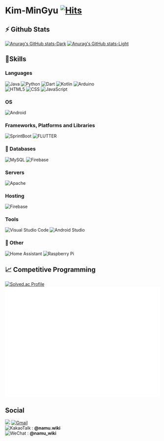 # Kim-MinGyu [![Hits](https://hits.seeyoufarm.com/api/count/incr/badge.svg?url=https%3A%2F%2Fgithub.com%2FBOJ-ios&count_bg=%23FFDE00&title_bg=%23DBBFFF&icon=&icon_color=%23E7E7E7&title=hits&edge_flat=false)](https://hits.seeyoufarm.com)

## ⚡ Github Stats
[![Anurag's GitHub stats-Dark](https://github-readme-stats.vercel.app/api?username=BOJ-ios&show_icons=true&theme=dark#gh-dark-mode-only)](https://github.com/anuraghazra/github-readme-stats#gh-dark-mode-only)
[![Anurag's GitHub stats-Light](https://github-readme-stats.vercel.app/api?username=BOJ-ios&show_icons=true&theme=default#gh-light-mode-only)](https://github.com/anuraghazra/github-readme-stats#gh-light-mode-only)

## 💪Skills
### Languages
![Java](https://img.shields.io/badge/Java-007396.svg?&style=for-the-badge&logo=Java&logoColor=white)
![Python](https://img.shields.io/badge/Python-3776AB.svg?&style=for-the-badge&logo=Python&logoColor=white)
![Dart](https://img.shields.io/badge/dart-%230175C2.svg?style=for-the-badge&logo=dart&logoColor=white)
![Kotlin](https://img.shields.io/badge/kotlin-%237F52FF.svg?style=for-the-badge&logo=kotlin&logoColor=white)
![Arduino](https://img.shields.io/badge/-Arduino-00979D?style=for-the-badge&logo=Arduino&logoColor=white)
<br>
![HTML5](https://img.shields.io/badge/html5-E34F26?style=for-the-badge&logo=html5&logoColor=white)
![CSS](https://img.shields.io/badge/css-1572B6?style=for-the-badge&logo=css3&logoColor=white)
![JavaScript](https://img.shields.io/badge/JavaScript-F7DF1E.svg?&style=for-the-badge&logo=JavaScript&logoColor=white)
### OS
![Android](https://img.shields.io/badge/Android-3DDC84.svg?&style=for-the-badge&logo=Android&logoColor=white)
### Frameworks, Platforms and Libraries
![SprintBoot](https://img.shields.io/badge/springboot-6DB33F?style=for-the-badge&logo=springboot&logoColor=white)
![FLUTTER](https://img.shields.io/badge/flutter-02569B?style=for-the-badge&logo=flutter&logoColor=white)
### 💾 Databases
![MySQL](https://img.shields.io/badge/mysql-4479A1?style=for-the-badge&logo=mysql&logoColor=white)
![Firebase](https://img.shields.io/badge/firebase-a08021?style=for-the-badge&logo=firebase&logoColor=ffcd34)
### Servers
![Apache](https://img.shields.io/badge/apache-%23D42029.svg?style=for-the-badge&logo=apache&logoColor=white)
### Hosting
![Firebase](https://img.shields.io/badge/firebase-FFCA28?style=for-the-badge&logo=firebase&logoColor=white)
### Tools
![Visual Studio Code](https://img.shields.io/badge/Visual%20Studio%20Code-007ACC.svg?&style=for-the-badge&logo=Visual%20Studio%20Code&logoColor=white)
![Android Studio](https://img.shields.io/badge/Android%20Studio-3DDC84.svg?&style=for-the-badge&logo=Android%20Studio&logoColor=white)

### 🥅 Other
![Home Assistant](https://img.shields.io/badge/home%20assistant-%2341BDF5.svg?style=for-the-badge&logo=home-assistant&logoColor=white)
![Raspberry Pi](https://img.shields.io/badge/-RaspberryPi-C51A4A?style=for-the-badge&logo=Raspberry-Pi)

## 📈 Competitive Programming
[![Solved.ac Profile](http://mazassumnida.wtf/api/v2/generate_badge?boj=ios)](https://solved.ac/ios/)
![](https://raw.githubusercontent.com/BOJ-ios/cf-stats/main/output/light_card.svg)

## Social
![](https://dcbadge.vercel.app/api/shield/376298017730461706) [![Gmail](https://img.shields.io/badge/Gmail-D14836?style=for-the-badge&logo=gmail&logoColor=white&link=mailto:jun3021303@gmail.com)](mailto:jun3021303@gmail.com)
<br>
![KakaoTalk](https://img.shields.io/badge/kakaotalk-ffcd00.svg?style=for-the-badge&logo=kakaotalk&logoColor=000000) :  **@namu.wiki**
<br>
![WeChat](https://img.shields.io/badge/WeChat-07C160?style=for-the-badge&logo=wechat&logoColor=white) : **@namu_wiki**
